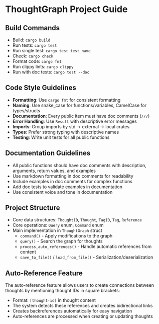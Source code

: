 # ThoughtGraph Project Guide

## Build Commands
- Build: `cargo build`
- Run tests: `cargo test`
- Run single test: `cargo test test_name`
- Check: `cargo check`
- Format code: `cargo fmt`
- Run clippy lints: `cargo clippy`
- Run with doc tests: `cargo test --doc`

## Code Style Guidelines
- **Formatting**: Use `cargo fmt` for consistent formatting
- **Naming**: Use snake_case for functions/variables, CamelCase for types/structs
- **Documentation**: Every public item must have doc comments (`///`)
- **Error Handling**: Use `Result` with descriptive error messages
- **Imports**: Group imports by std → external → local crates
- **Types**: Prefer strong typing with descriptive names
- **Testing**: Write unit tests for all public functions

## Documentation Guidelines
- All public functions should have doc comments with description, arguments, return values, and examples
- Use markdown formatting in doc comments for readability
- Include examples in doc comments for complex functions
- Add doc tests to validate examples in documentation
- Use consistent voice and tone in documentation

## Project Structure
- Core data structures: `ThoughtID`, `Thought`, `TagID`, `Tag`, `Reference`
- Core operations: `Query` enum, `Command` enum
- Main implementation in `ThoughtGraph` struct
  - `command()` - Apply modifications to the graph
  - `query()` - Search the graph for thoughts
  - `process_auto_references()` - Handle automatic references from content
  - `save_to_file()` / `load_from_file()` - Serialization/deserialization

## Auto-Reference Feature
The auto-reference feature allows users to create connections between thoughts by mentioning thought IDs in square brackets:
- Format: `[thought-id]` in thought content
- The system detects these references and creates bidirectional links
- Creates backreferences automatically for easy navigation
- Auto-references are processed when creating or updating thoughts